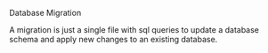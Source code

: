 Database Migration

A migration is just a single file with sql queries to update a database schema and apply new changes to an existing database.
